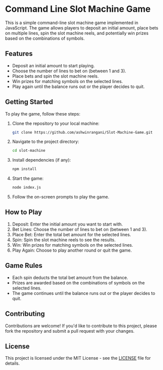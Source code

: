 # Command Line Slot Machine Game

This is a simple command-line slot machine game implemented in JavaScript. The game allows players to deposit an initial amount, place bets on multiple lines, spin the slot machine reels, and potentially win prizes based on the combinations of symbols.

## Features

- Deposit an initial amount to start playing.
- Choose the number of lines to bet on (between 1 and 3).
- Place bets and spin the slot machine reels.
- Win prizes for matching symbols on the selected lines.
- Play again until the balance runs out or the player decides to quit.

## Getting Started

To play the game, follow these steps:

1. Clone the repository to your local machine:

   ```bash
   git clone https://github.com/ashwinrangani/Slot-Machine-Game.git
   ```

2. Navigate to the project directory:

   ```bash
   cd slot-machine
   ```

3. Install dependencies (if any):

   ```bash
   npm install
   ```

4. Start the game:

   ```bash
   node index.js
   ```

5. Follow the on-screen prompts to play the game.

## How to Play

1. Deposit: Enter the initial amount you want to start with.
2. Bet Lines: Choose the number of lines to bet on (between 1 and 3).
3. Place Bet: Enter the total bet amount for the selected lines.
4. Spin: Spin the slot machine reels to see the results.
5. Win: Win prizes for matching symbols on the selected lines.
6. Play Again: Choose to play another round or quit the game.

## Game Rules

- Each spin deducts the total bet amount from the balance.
- Prizes are awarded based on the combinations of symbols on the selected lines.
- The game continues until the balance runs out or the player decides to quit.

## Contributing

Contributions are welcome! If you'd like to contribute to this project, please fork the repository and submit a pull request with your changes.

## License

This project is licensed under the MIT License - see the [LICENSE](LICENSE) file for details.

